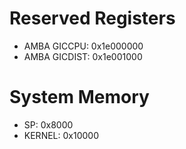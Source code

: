 # Reserved Registers

- AMBA GICCPU:      0x1e000000
- AMBA GICDIST:     0x1e001000

# System Memory
- SP:               0x8000
- KERNEL:           0x10000

